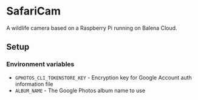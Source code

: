 # SafariCam

A wildlife camera based on a Raspberry Pi running on Balena Cloud.

## Setup

### Environment variables

- `GPHOTOS_CLI_TOKENSTORE_KEY` - Encryption key for Google Account auth information file
- `ALBUM_NAME` - The Google Photos album name to use
